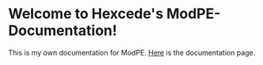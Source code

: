 # Welcome to Hexcede's ModPE-Documentation!
This is my own documentation for ModPE.
<a href="https://github.com/Hexcede/ModPE-Documentation/wiki">Here</a> is the documentation page.
